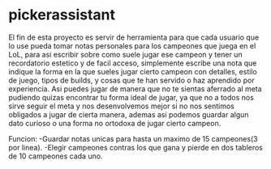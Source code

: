 # pickerassistant
El fin de esta proyecto es servir de herramienta para que cada usuario que lo use pueda tomar notas personales para los campeones que juega en el LoL, para asi escribir sobre como suele jugar ese campeon y tener un recordatorio estetico y de facil acceso, simplemente escribe una nota que indique la forma en la que sueles jugar cierto campeon con detalles, estilo de juego, tipos de builds, y cosas que te han servido o haz aprendido por experiencia.  Asi puedes jugar de manera que no te sientas aferrado al meta pudiendo quizas encontrar tu forma ideal de jugar, ya que no a todos nos sirve seguir el meta y nos desenvolvemos mejor si no nos sentimos obligados a jugar de cierta manera, ademas asi podemos guardar algun dato curioso o una forma no ortodoxa de jugar cierto campeon.

Funcion:
-Guardar notas unicas para hasta un maximo de 15 campeones(3 por linea).
-Elegir campeones contras los que gana y pierde en dos tableros de 10 campeones cada uno.
